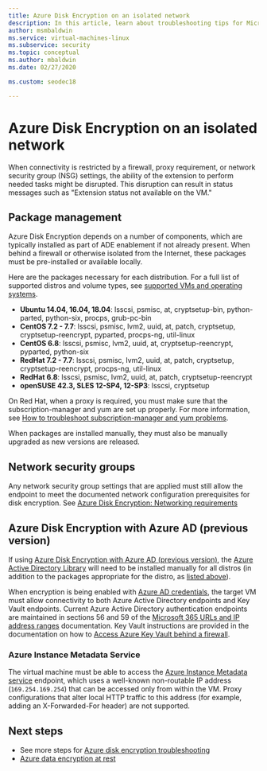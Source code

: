 ```yaml
---
title: Azure Disk Encryption on an isolated network
description: In this article, learn about troubleshooting tips for Microsoft Azure Disk Encryption on Linux VMs.
author: msmbaldwin
ms.service: virtual-machines-linux
ms.subservice: security
ms.topic: conceptual
ms.author: mbaldwin
ms.date: 02/27/2020

ms.custom: seodec18

---
```

# Azure Disk Encryption on an isolated network

When connectivity is restricted by a firewall, proxy requirement, or network security group (NSG) settings, the ability of the extension to perform needed tasks might be disrupted. This disruption can result in status messages such as "Extension status not available on the VM."

## Package management

Azure Disk Encryption depends on a number of components, which are typically installed as part of ADE enablement if not already present. When behind a firewall or otherwise isolated from the Internet, these packages must be pre-installed or available locally.

Here are the packages necessary for each distribution. For a full list of supported distros and volume types, see [supported VMs and operating systems](disk-encryption-overview.md#supported-vms-and-operating-systems).

- **Ubuntu 14.04, 16.04, 18.04**: lsscsi, psmisc, at, cryptsetup-bin, python-parted, python-six, procps, grub-pc-bin
- **CentOS 7.2 - 7.7**: lsscsi, psmisc, lvm2, uuid, at, patch, cryptsetup, cryptsetup-reencrypt, pyparted, procps-ng, util-linux
- **CentOS 6.8**: lsscsi, psmisc, lvm2, uuid, at, cryptsetup-reencrypt, pyparted, python-six
- **RedHat 7.2 - 7.7**: lsscsi, psmisc, lvm2, uuid, at, patch, cryptsetup, cryptsetup-reencrypt, procps-ng, util-linux
- **RedHat 6.8**: lsscsi, psmisc, lvm2, uuid, at, patch, cryptsetup-reencrypt
- **openSUSE 42.3, SLES 12-SP4, 12-SP3**: lsscsi, cryptsetup

On Red Hat, when a proxy is required, you must make sure that the subscription-manager and yum are set up properly. For more information, see [How to troubleshoot subscription-manager and yum problems](https://access.redhat.com/solutions/189533).  

When packages are installed manually, they must also be manually upgraded as new versions are released.

## Network security groups
Any network security group settings that are applied must still allow the endpoint to meet the documented network configuration prerequisites for disk encryption.  See [Azure Disk Encryption: Networking requirements](disk-encryption-overview.md#networking-requirements)

## Azure Disk Encryption with Azure AD (previous version)

If using [Azure Disk Encryption with Azure AD (previous version)](disk-encryption-overview-aad.md), the [Azure Active Directory Library](../../active-directory/azuread-dev/active-directory-authentication-libraries.md) will need to be installed manually for all distros (in addition to the packages appropriate for the distro, as [listed above](#package-management)).

When encryption is being enabled with [Azure AD credentials](disk-encryption-linux-aad.md), the target VM must allow connectivity to both Azure Active Directory endpoints and Key Vault endpoints. Current Azure Active Directory authentication endpoints are maintained in sections 56 and 59 of the [Microsoft 365 URLs and IP address ranges](/microsoft-365/enterprise/urls-and-ip-address-ranges) documentation. Key Vault instructions are provided in the documentation on how to [Access Azure Key Vault behind a firewall](../../key-vault/general/access-behind-firewall.md).

### Azure Instance Metadata Service 

The virtual machine must be able to access the [Azure Instance Metadata service](instance-metadata-service.md) endpoint, which uses a well-known non-routable IP address (`169.254.169.254`) that can be accessed only from within the VM.  Proxy configurations that alter local HTTP traffic to this address (for example, adding an X-Forwarded-For header) are not supported.

## Next steps

- See more steps for [Azure disk encryption troubleshooting](disk-encryption-troubleshooting.md)
- [Azure data encryption at rest](../../security/fundamentals/encryption-atrest.md)
